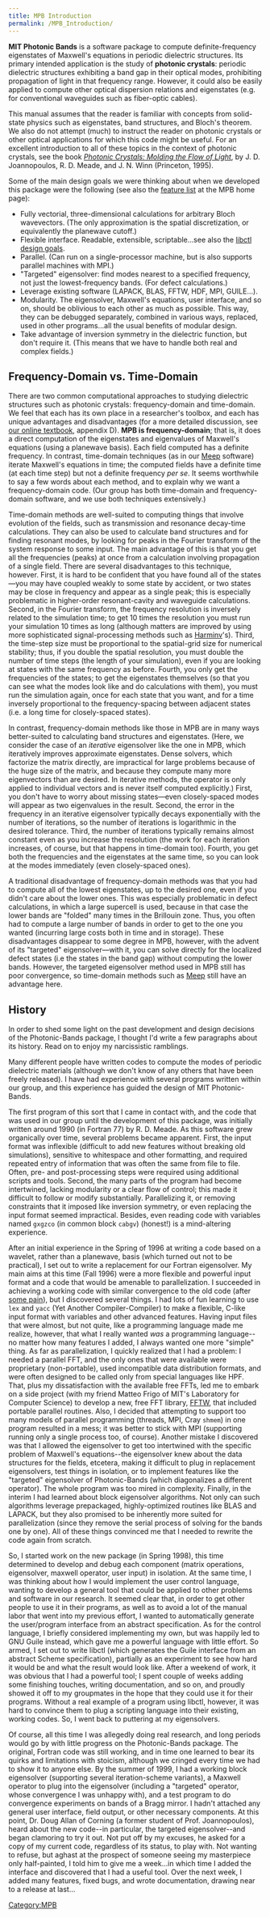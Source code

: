 ```yaml
---
title: MPB Introduction
permalink: /MPB_Introduction/
---
```


**MIT Photonic Bands** is a software package to compute definite-frequency eigenstates of Maxwell's equations in periodic dielectric structures. Its primary intended application is the study of **photonic crystals**: periodic dielectric structures exhibiting a band gap in their optical modes, prohibiting propagation of light in that frequency range. However, it could also be easily applied to compute other optical dispersion relations and eigenstates (e.g. for conventional waveguides such as fiber-optic cables).

This manual assumes that the reader is familiar with concepts from solid-state physics such as eigenstates, band structures, and Bloch's theorem. We also do not attempt (much) to instruct the reader on photonic crystals or other optical applications for which this code might be useful. For an excellent introduction to all of these topics in the context of photonic crystals, see the book [*Photonic Crystals: Molding the Flow of Light*](http://shop.barnesandnoble.com/booksearch/isbnInquiry.asp?isbn=0691037442), by J. D. Joannopoulos, R. D. Meade, and J. N. Winn (Princeton, 1995).

Some of the main design goals we were thinking about when we developed this package were the following (see also the [feature list](/MIT_Photonic_Bands#Features "wikilink") at the MPB home page):

-   Fully vectorial, three-dimensional calculations for arbitrary Bloch wavevectors. (The only approximation is the spatial discretization, or equivalently the planewave cutoff.)
-   Flexible interface. Readable, extensible, scriptable...see also the [libctl design goals](/libctl_Introduction "wikilink").
-   Parallel. (Can run on a single-processor machine, but is also supports parallel machines with MPI.)
-   "Targeted" eigensolver: find modes nearest to a specified frequency, not just the lowest-frequency bands. (For defect calculations.)
-   Leverage existing software (LAPACK, BLAS, FFTW, HDF, MPI, GUILE...).
-   Modularity. The eigensolver, Maxwell's equations, user interface, and so on, should be oblivious to each other as much as possible. This way, they can be debugged separately, combined in various ways, replaced, used in other programs...all the usual benefits of modular design.
-   Take advantage of inversion symmetry in the dielectric function, but don't require it. (This means that we have to handle both real and complex fields.)

Frequency-Domain vs. Time-Domain
--------------------------------

There are two common computational approaches to studying dielectric structures such as photonic crystals: frequency-domain and time-domain. We feel that each has its own place in a researcher's toolbox, and each has unique advantages and disadvantages (for a more detailed discussion, see [our online textbook](http://ab-initio.mit.edu/book), appendix D). **MPB is frequency-domain**; that is, it does a direct computation of the eigenstates and eigenvalues of Maxwell's equations (using a planewave basis). Each field computed has a definite frequency. In contrast, time-domain techniques (as in our [Meep](/Meep "wikilink") software) iterate Maxwell's equations in time; the computed fields have a definite time (at each time step) but not a definite frequency *per se*. It seems worthwhile to say a few words about each method, and to explain why we want a frequency-domain code. (Our group has both time-domain and frequency-domain software, and we use both techniques extensively.)

Time-domain methods are well-suited to computing things that involve evolution of the fields, such as transmission and resonance decay-time calculations. They can also be used to calculate band structures and for finding resonant modes, by looking for peaks in the Fourier transform of the system response to some input. The main advantage of this is that you get all the frequencies (peaks) at once from a calculation involving propagation of a single field. There are several disadvantages to this technique, however. First, it is hard to be confident that you have found all of the states—you may have coupled weakly to some state by accident, or two states may be close in frequency and appear as a single peak; this is especially problematic in higher-order resonant-cavity and waveguide calculations. Second, in the Fourier transform, the frequency resolution is inversely related to the simulation time; to get 10 times the resolution you must run your simulation 10 times as long (although matters are improved by using more sophisticated signal-processing methods such as [Harminv](/Harminv "wikilink")'s). Third, the time-step size must be proportional to the spatial-grid size for numerical stability; thus, if you double the spatial resolution, you must double the number of time steps (the length of your simulation), even if you are looking at states with the same frequency as before. Fourth, you only get the frequencies of the states; to get the eigenstates themselves (so that you can see what the modes look like and do calculations with them), you must run the simulation again, once for each state that you want, and for a time inversely proportional to the frequency-spacing between adjacent states (i.e. a long time for closely-spaced states).

In contrast, frequency-domain methods like those in MPB are in many ways better-suited to calculating band structures and eigenstates. (Here, we consider the case of an *iterative* eigensolver like the one in MPB, which iteratively improves approximate eigenstates. Dense solvers, which factorize the matrix directly, are impractical for large problems because of the huge size of the matrix, and because they compute many more eigenvectors than are desired. In iterative methods, the operator is only applied to individual vectors and is never itself computed explicitly.) First, you don't have to worry about missing states—even closely-spaced modes will appear as two eigenvalues in the result. Second, the error in the frequency in an iterative eigensolver typically decays exponentially with the number of iterations, so the number of iterations is logarithmic in the desired tolerance. Third, the number of iterations typically remains almost constant even as you increase the resolution (the work for each iteration increases, of course, but that happens in time-domain too). Fourth, you get both the frequencies and the eigenstates at the same time, so you can look at the modes immediately (even closely-spaced ones).

A traditional disadvantage of frequency-domain methods was that you had to compute all of the lowest eigenstates, up to the desired one, even if you didn't care about the lower ones. This was especially problematic in defect calculations, in which a large supercell is used, because in that case the lower bands are "folded" many times in the Brillouin zone. Thus, you often had to compute a large number of bands in order to get to the one you wanted (incurring large costs both in time and in storage). These disadvantages disappear to some degree in MPB, however, with the advent of its "targeted" eigensolver—with it, you can solve directly for the localized defect states (i.e the states in the band gap) without computing the lower bands. However, the targeted eigensolver method used in MPB still has poor convergence, so time-domain methods such as [Meep](/Meep "wikilink") still have an advantage here.

History
-------

In order to shed some light on the past development and design decisions of the Photonic-Bands package, I thought I'd write a few paragraphs about its history. Read on to enjoy my narcissistic ramblings.

Many different people have written codes to compute the modes of periodic dielectric materials (although we don't know of any others that have been freely released). I have had experience with several programs written within our group, and this experience has guided the design of MIT Photonic-Bands.

The first program of this sort that I came in contact with, and the code that was used in our group until the development of this package, was initially written around 1990 (in Fortran 77) by R. D. Meade. As this software grew organically over time, several problems became apparent. First, the input format was inflexible (difficult to add new features without breaking old simulations), sensitive to whitespace and other formatting, and required repeated entry of information that was often the same from file to file. Often, pre- and post-processing steps were required using additional scripts and tools. Second, the many parts of the program had become intertwined, lacking modularity or a clear flow of control; this made it difficult to follow or modify substantially. Parallelizing it, or removing constraints that it imposed like inversion symmetry, or even replacing the input format seemed impractical. Besides, even reading code with variables named `gxgzco` (in common block `cabgv`) (honest!) is a mind-altering experience.

After an initial experience in the Spring of 1996 at writing a code based on a wavelet, rather than a planewave, basis (which turned out not to be practical), I set out to write a replacement for our Fortran eigensolver. My main aims at this time (Fall 1996) were a more flexible and powerful input format and a code that would be amenable to parallelization. I succeeded in achieving a working code with similar convergence to the old code (after [some pain](http://prola.aps.org/abstract/PRB/v55/p15942_1)), but I discovered several things. I had lots of fun learning to use `lex` and `yacc` (Yet Another Compiler-Compiler) to make a flexible, C-like input format with variables and other advanced features. Having input files that were almost, but not quite, like a programming language made me realize, however, that what I really wanted *was* a programming language--no matter how many features I added, I always wanted one more "simple" thing. As far as parallelization, I quickly realized that I had a problem: I needed a parallel FFT, and the only ones that were available were proprietary (non-portable), used incompatible data distribution formats, and were often designed to be called only from special languages like HPF. That, plus my dissatisfaction with the available free FFTs, led me to embark on a side project (with my friend Matteo Frigo of MIT's Laboratory for Computer Science) to develop a new, free FFT library, [FFTW](http://www.fftw.org), that included portable parallel routines. Also, I decided that attempting to support too many models of parallel programming (threads, MPI, Cray `shmem`) in one program resulted in a mess; it was better to stick with MPI (supporting running only a single process too, of course). Another mistake I discovered was that I allowed the eigensolver to get too intertwined with the specific problem of Maxwell's equations--the eigensolver knew about the data structures for the fields, etcetera, making it difficult to plug in replacement eigensolvers, test things in isolation, or to implement features like the "targeted" eigensolver of Photonic-Bands (which diagonalizes a different operator). The whole program was too mired in complexity. Finally, in the interim I had learned about block eigensolver algorithms. Not only can such algorithms leverage prepackaged, highly-optimized routines like BLAS and LAPACK, but they also promised to be inherently more suited for parallelization (since they remove the serial process of solving for the bands one by one). All of these things convinced me that I needed to rewrite the code again from scratch.

So, I started work on the new package (in Spring 1998), this time determined to develop and debug each component (matrix operations, eigensolver, maxwell operator, user input) in isolation. At the same time, I was thinking about how I would implement the user control language, wanting to develop a general tool that could be applied to other problems and software in our research. It seemed clear that, in order to get other people to use it in their programs, as well as to avoid a lot of the manual labor that went into my previous effort, I wanted to automatically generate the user/program interface from an abstract specification. As for the control language, I briefly considered implementing my own, but was happily led to GNU Guile instead, which gave me a powerful language with little effort. So armed, I set out to write libctl (which generates the Guile interface from an abstract Scheme specification), partially as an experiment to see how hard it would be and what the result would look like. After a weekend of work, it was obvious that I had a powerful tool; I spent couple of weeks adding some finishing touches, writing documentation, and so on, and proudly showed it off to my groupmates in the hope that they could use it for their programs. Without a real example of a program using libctl, however, it was hard to convince them to plug a scripting language into their existing, working codes. So, I went back to puttering at my eigensolvers.

Of course, all this time I was allegedly doing real research, and long periods would go by with little progress on the Photonic-Bands package. The original, Fortran code was still working, and in time one learned to bear its quirks and limitations with stoicism, although we cringed every time we had to show it to anyone else. By the summer of 1999, I had a working block eigensolver (supporting several iteration-scheme variants), a Maxwell operator to plug into the eigensolver (including a "targeted" operator, whose convergence I was unhappy with), and a test program to do convergence experiments on bands of a Bragg mirror. I hadn't attached any general user interface, field output, or other necessary components. At this point, Dr. Doug Allan of Corning (a former student of Prof. Joannopoulos), heard about the new code--in particular, the targeted eigensolver--and began clamoring to try it out. Not put off by my excuses, he asked for a copy of my current code, regardless of its status, to play with. Not wanting to refuse, but aghast at the prospect of someone seeing my masterpiece only half-painted, I told him to give me a week...in which time I added the interface and discovered that I had a useful tool. Over the next week, I added many features, fixed bugs, and wrote documentation, drawing near to a release at last...

[Category:MPB](/Category:MPB "wikilink")